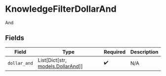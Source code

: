 # KnowledgeFilterDollarAnd

And


## Fields

| Field                                                       | Type                                                        | Required                                                    | Description                                                 |
| ----------------------------------------------------------- | ----------------------------------------------------------- | ----------------------------------------------------------- | ----------------------------------------------------------- |
| `dollar_and`                                                | List[Dict[str, [models.DollarAnd](../models/dollarand.md)]] | :heavy_check_mark:                                          | N/A                                                         |